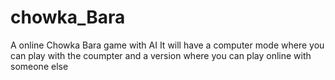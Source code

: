 # chowka_Bara
A online Chowka Bara game with AI
It will have a computer mode where you can play with the coumpter and a version where you can play online with someone else
